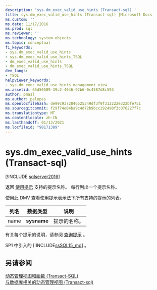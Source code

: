 ```yaml
---
description: 'sys.dm_exec_valid_use_hints (Transact-sql) '
title: sys.dm_exec_valid_use_hints (Transact-sql) |Microsoft Docs
ms.custom: ''
ms.date: 11/17/2016
ms.prod: sql
ms.reviewer: ''
ms.technology: system-objects
ms.topic: conceptual
f1_keywords:
- sys.dm_exec_valid_use_hints
- sys.dm_exec_valid_use_hints_TSQL
- dm_exec_valid_use_hints
- dm_exec_valid_use_hints_TSQL
dev_langs:
- TSQL
helpviewer_keywords:
- sys.dm_exec_valid_use_hints management view
ms.assetid: 65d50589-39c2-4046-92b6-0c4587d8c593
author: pmasl
ms.author: pelopes
ms.openlocfilehash: de99c9372846525349df3f9f312222e322bfe751
ms.sourcegitcommit: f29f74e04ba9c4d72b9bcc292490f3c076227f7c
ms.translationtype: MT
ms.contentlocale: zh-CN
ms.lasthandoff: 01/13/2021
ms.locfileid: "98171389"
---
```

# <a name="sysdm_exec_valid_use_hints-transact-sql"></a>sys.dm_exec_valid_use_hints (Transact-sql) 
[!INCLUDE [sqlserver2016](../../includes/applies-to-version/sqlserver2016.md)]

返回 [使用提示](../../t-sql/queries/hints-transact-sql-query.md#use_hint) 支持的提示名称。 每行列出一个提示名称。  
  
使用此 DMV 查看使用提示表示法下所有支持的提示的列表。  
  
|列名|数据类型|说明|  
|-----------------|---------------|-----------------|  
|name|**sysname**|提示的名称。|

有关每个提示的说明，请参阅 [查询提示](../../t-sql/queries/hints-transact-sql-query.md#use_hint) 。

SP1 中引入的 [!INCLUDE[ssSQL15_md](../../includes/sssql16-md.md)] 。
  
## <a name="see-also"></a>另请参阅  
    
 [动态管理视图和函数 (Transact-SQL)](~/relational-databases/system-dynamic-management-views/system-dynamic-management-views.md)   
 [与数据库相关的动态管理视图 &#40;Transact-sql&#41;](../../relational-databases/system-dynamic-management-views/database-related-dynamic-management-views-transact-sql.md)  

